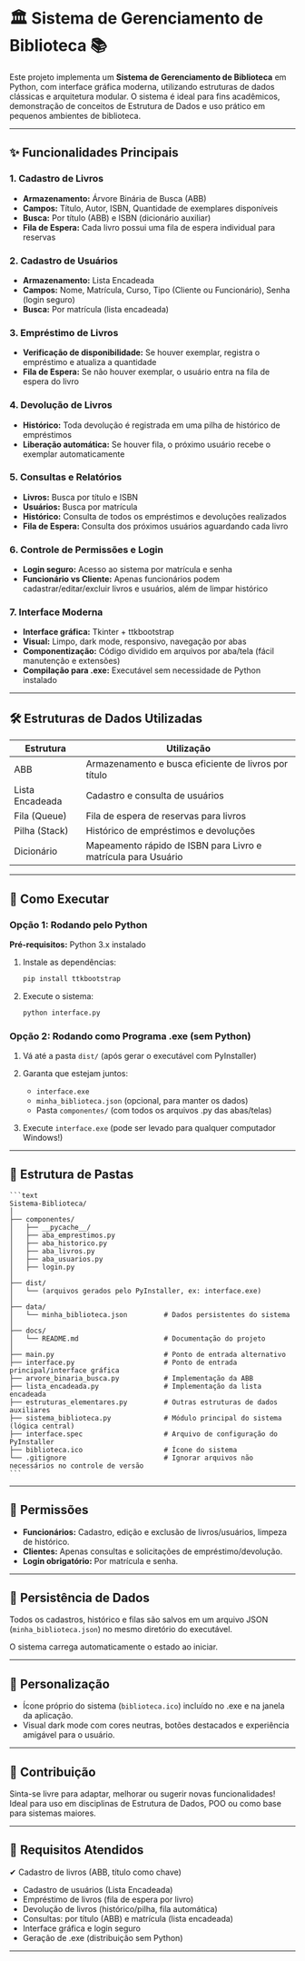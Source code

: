 # 🏛️ Sistema de Gerenciamento de Biblioteca 📚

Este projeto implementa um **Sistema de Gerenciamento de Biblioteca** em Python, com interface gráfica moderna, utilizando estruturas de dados clássicas e arquitetura modular. O sistema é ideal para fins acadêmicos, demonstração de conceitos de Estrutura de Dados e uso prático em pequenos ambientes de biblioteca.

---

## ✨ Funcionalidades Principais

### 1. Cadastro de Livros

* **Armazenamento:** Árvore Binária de Busca (ABB)
* **Campos:** Título, Autor, ISBN, Quantidade de exemplares disponíveis
* **Busca:** Por título (ABB) e ISBN (dicionário auxiliar)
* **Fila de Espera:** Cada livro possui uma fila de espera individual para reservas

### 2. Cadastro de Usuários

* **Armazenamento:** Lista Encadeada
* **Campos:** Nome, Matrícula, Curso, Tipo (Cliente ou Funcionário), Senha (login seguro)
* **Busca:** Por matrícula (lista encadeada)

### 3. Empréstimo de Livros

* **Verificação de disponibilidade:** Se houver exemplar, registra o empréstimo e atualiza a quantidade
* **Fila de Espera:** Se não houver exemplar, o usuário entra na fila de espera do livro

### 4. Devolução de Livros

* **Histórico:** Toda devolução é registrada em uma pilha de histórico de empréstimos
* **Liberação automática:** Se houver fila, o próximo usuário recebe o exemplar automaticamente

### 5. Consultas e Relatórios

* **Livros:** Busca por título e ISBN
* **Usuários:** Busca por matrícula
* **Histórico:** Consulta de todos os empréstimos e devoluções realizados
* **Fila de Espera:** Consulta dos próximos usuários aguardando cada livro

### 6. Controle de Permissões e Login

* **Login seguro:** Acesso ao sistema por matrícula e senha
* **Funcionário vs Cliente:** Apenas funcionários podem cadastrar/editar/excluir livros e usuários, além de limpar histórico

### 7. Interface Moderna

* **Interface gráfica:** Tkinter + ttkbootstrap
* **Visual:** Limpo, dark mode, responsivo, navegação por abas
* **Componentização:** Código dividido em arquivos por aba/tela (fácil manutenção e extensões)
* **Compilação para .exe:** Executável sem necessidade de Python instalado

---

## 🛠️ Estruturas de Dados Utilizadas

| Estrutura       | Utilização                                                    |
| --------------- | ------------------------------------------------------------- |
| ABB             | Armazenamento e busca eficiente de livros por título          |
| Lista Encadeada | Cadastro e consulta de usuários                               |
| Fila (Queue)    | Fila de espera de reservas para livros                        |
| Pilha (Stack)   | Histórico de empréstimos e devoluções                         |
| Dicionário      | Mapeamento rápido de ISBN para Livro e matrícula para Usuário |

---

## 🚀 Como Executar

### Opção 1: Rodando pelo Python

**Pré-requisitos:** Python 3.x instalado

1. Instale as dependências:

   ```bash
   pip install ttkbootstrap
   ```
2. Execute o sistema:

   ```bash
   python interface.py
   ```

### Opção 2: Rodando como Programa .exe (sem Python)

1. Vá até a pasta `dist/` (após gerar o executável com PyInstaller)
2. Garanta que estejam juntos:

   * `interface.exe`
   * `minha_biblioteca.json` (opcional, para manter os dados)
   * Pasta `componentes/` (com todos os arquivos .py das abas/telas)
3. Execute `interface.exe` (pode ser levado para qualquer computador Windows!)

---

## 📁 Estrutura de Pastas

    ```text
    Sistema-Biblioteca/
    │
    ├── componentes/
    │   ├── __pycache__/
    │   ├── aba_emprestimos.py
    │   ├── aba_historico.py
    │   ├── aba_livros.py
    │   ├── aba_usuarios.py
    │   ├── login.py
    │
    ├── dist/
    │   └── (arquivos gerados pelo PyInstaller, ex: interface.exe)
    │
    ├── data/
    │   └── minha_biblioteca.json         # Dados persistentes do sistema
    │
    ├── docs/
    │   └── README.md                     # Documentação do projeto
    │
    ├── main.py                           # Ponto de entrada alternativo
    ├── interface.py                      # Ponto de entrada principal/interface gráfica
    ├── arvore_binaria_busca.py           # Implementação da ABB
    ├── lista_encadeada.py                # Implementação da lista encadeada
    ├── estruturas_elementares.py         # Outras estruturas de dados auxiliares
    ├── sistema_biblioteca.py             # Módulo principal do sistema (lógica central)
    ├── interface.spec                    # Arquivo de configuração do PyInstaller
    ├── biblioteca.ico                    # Ícone do sistema
    └── .gitignore                        # Ignorar arquivos não necessários no controle de versão
    ```
---

## 🔐 Permissões

* **Funcionários:** Cadastro, edição e exclusão de livros/usuários, limpeza de histórico.
* **Clientes:** Apenas consultas e solicitações de empréstimo/devolução.
* **Login obrigatório:** Por matrícula e senha.

---

## 💾 Persistência de Dados

Todos os cadastros, histórico e filas são salvos em um arquivo JSON (`minha_biblioteca.json`) no mesmo diretório do executável.

O sistema carrega automaticamente o estado ao iniciar.

---

## 🎨 Personalização

* Ícone próprio do sistema (`biblioteca.ico`) incluído no .exe e na janela da aplicação.
* Visual dark mode com cores neutras, botões destacados e experiência amigável para o usuário.

---

## 🤝 Contribuição

Sinta-se livre para adaptar, melhorar ou sugerir novas funcionalidades!
Ideal para uso em disciplinas de Estrutura de Dados, POO ou como base para sistemas maiores.

---

## 📝 Requisitos Atendidos

✔ Cadastro de livros (ABB, título como chave)
* Cadastro de usuários (Lista Encadeada)
* Empréstimo de livros (fila de espera por livro)
* Devolução de livros (histórico/pilha, fila automática)
* Consultas: por título (ABB) e matrícula (lista encadeada)
* Interface gráfica e login seguro
* Geração de .exe (distribuição sem Python)

---
